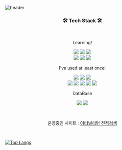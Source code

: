 ![header](https://capsule-render.vercel.app/api?type=slice&color=gradient&height=200&text=WELCOME!&fontAlign=70&rotate=13&fontAlignY=25&desc=JeongSeok's%20GitHub&descAlign=70.&descAlignY=44)


<h3 align="center">🛠 Tech Stack 🛠</h3><br>

<p align="center"> Learning! </p>

<p align="center">
<img src="https://img.shields.io/badge/JavaScript-FF9A00?style=flat-square&logo=JavaScript&logoColor=white"/>
<img src="https://img.shields.io/badge/TypeScript-3178C6?style=flat-square&logo=TypeScript&logoColor=white"/>
<img src="https://img.shields.io/badge/CSS3-1572B6?style=flat-square&logo=CSS3&logoColor=white"/>
<br>
<img src="https://img.shields.io/badge/React-008BCB?style=flat-square&logo=React&logoColor=white"/>
<img src="https://img.shields.io/badge/Node.js-339933?style=flat-square&logo=Node.js&logoColor=white"/>
<img src="https://img.shields.io/badge/Sass-CC6699?style=flat-square&logo=Sass&logoColor=white"/>
</p>

<p align="center"> I've used at least once! </p>

<p align="center">
  <img src="https://img.shields.io/badge/Redux-764ABC?style=flat-square&logo=Redux&logoColor=white"/>
  <img src="https://img.shields.io/badge/Linux-E89313?style=flat-square&logo=Linux&logoColor=white"/>
  <img src="https://img.shields.io/badge/Html5-E34F26?style=flat-square&logo=Html5&logoColor=white"/>
  <br>
  <img src="https://img.shields.io/badge/Swift-F05138?style=flat-square&logo=Swift&logoColor=white"/>
  <img src="https://img.shields.io/badge/C-A6A9AA?style=flat-square&logo=C&logoColor=white"/>
  <img src="https://img.shields.io/badge/C++-00599C?style=flat-square&logo=C%2B%2B&logoColor=white"/>
  <img src="https://img.shields.io/badge/Java-007396?style=flat-square&logo=Java&logoColor=white"/>
  <img src="https://img.shields.io/badge/Python-3766AB?style=flat-square&logo=Python&logoColor=white"/>

</p>

<p align="center">DataBase</p>

<p align="center">
  <img src="https://img.shields.io/badge/MySQL-4479A1?style=flat-square&logo=MySQL&logoColor=white"/>
  <img src="https://img.shields.io/badge/MongoDB-47A248?style=flat-square&logo=MongoDB&logoColor=white"/>
</p>
<br>

<p align="center">운영중인 사이트 : 
  <a href="http://jeongseok.site/" margin="0 auto">이터널리턴 전적검색</a>
</p>

<br>

[![Top Langs](https://github-readme-stats.vercel.app/api/top-langs/?username=navyjeongs&layout=compact)](https://github.com/anuraghazra/github-readme-stats)
